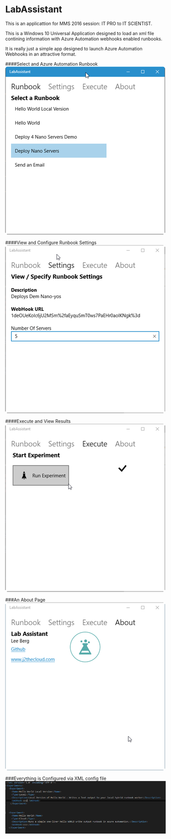 # LabAssistant
This is an applicattion for MMS 2016 session: IT PRO to IT SCIENTIST.

This is a Windows 10 Universal Application designed to load an xml file contining information with Azure Automation webhooks enabled runbooks. 

It is really just a simple app designed to launch Azure Automation Webhooks in an attractive format.

####Select and Azure Automation Runbook
![alt tag](https://raw.githubusercontent.com/bergotronic/LabAssistant/master/ReadMe/LabAssistant1.png)

####View and Configure Runbook Settings
![alt tag](https://raw.githubusercontent.com/bergotronic/LabAssistant/master/ReadMe/LabAssistant2.png)

####Execute and View Results
![alt tag](https://raw.githubusercontent.com/bergotronic/LabAssistant/master/ReadMe/LabAssistant3.png)

###An About Page
![alt tag](https://raw.githubusercontent.com/bergotronic/LabAssistant/master/ReadMe/LabAssistant4.png)

###Everything is Configured via XML config file
![alt tag](https://raw.githubusercontent.com/bergotronic/LabAssistant/master/ReadMe/LabAssistant5.png)

